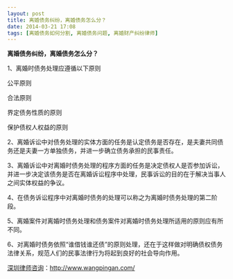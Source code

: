 ```yaml
---
layout: post
title: 离婚债务纠纷，离婚债务怎么分？
date: 2014-03-21 17:08
tags: [离婚债务如何分割, 离婚债务问题, 离婚财产纠纷律师]
---
```

<strong>离婚债务纠纷，离婚债务怎么分？</strong>

1、离婚时债务处理应遵循以下原则

公平原则

合法原则

界定债务性质的原则

保护债权人权益的原则

2、离婚诉讼中对债务处理的实体方面的任务是认定债务是否存在，是夫妻共同债务还是夫妻一方单独债务，并进一步确立债务承担的民事责任。

3、离婚诉讼中对离婚时债务处理的程序方面的任务是决定债权人是否参加诉讼，并进一步决定该债务是否在离婚诉讼程序中处理，民事诉讼的目的在于解决当事人之间实体权益的争议。

4、在债务诉讼程序中对离婚时债务的处理可以称之为离婚时债务处理的第二阶段。

5、离婚案件对离婚时债务处理和债务案件对离婚时债务处理所适用的原则应有所不同。

6、对离婚时债务依照“谁借钱谁还债”的原则处理，还在于这样做对明确债权债务法律关系，规范人们的民事法律行为将起到良好的社会导向作用。

<a href="http://www.wangpingan.com/">深圳律师咨询</a>：<a href="http://www.wangpingan.com/">http://www.wangpingan.com/</a>

